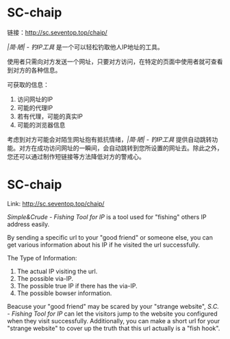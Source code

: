 # SC-chaip

链接：http://sc.seventop.top/chaip/

*|简·陋| - 钓IP工具* 是一个可以轻松钓取他人IP地址的工具。

使用者只需向对方发送一个网址，只要对方访问，在特定的页面中使用者就可查看到对方的各种信息。

可获取的信息：
1. 访问网址的IP
2. 可能的代理IP
3. 若有代理，可能的真实IP
4. 可能的浏览器信息

考虑到对方可能会对陌生网址抱有抵抗情绪，*|简·陋| - 钓IP工具* 提供自动跳转功能。对方在成功访问网址的一瞬间，会自动跳转到您所设置的网址去。除此之外，您还可以通过制作短链接等方法降低对方的警戒心。

# SC-chaip

Link: http://sc.seventop.top/chaip/

*Simple&Crude - Fishing Tool for IP* is a tool used for "fishing" others IP address easily.

By sending a specific url to your "good friend" or someone else, you can get various information about his IP if he visited the url successfully.

The Type of Information:
1. The actual IP visiting the url.
2. The possible via-IP.
3. The possible true IP if there has the via-IP.
4. The possible bowser information.

Beacuse your "good friend" may be scared by your "strange website", *S.C. - Fishing Tool for IP* can let the visitors jump to the website you configured when they visit successfully. Additionally, you can make a short url for your "strange website" to cover up the truth that this url actually is a "fish hook".
